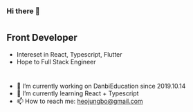 ### Hi there 👋  
#
## Front Developer
* Intereset in React, Typescript, Flutter
* Hope to Full Stack Engineer
#
- 🔭 I’m currently working on DanbiEducation since 2019.10.14
- 🌱 I’m currently learning React + Typescript
- 📫 How to reach me: <heojungbo@gmail.com>

